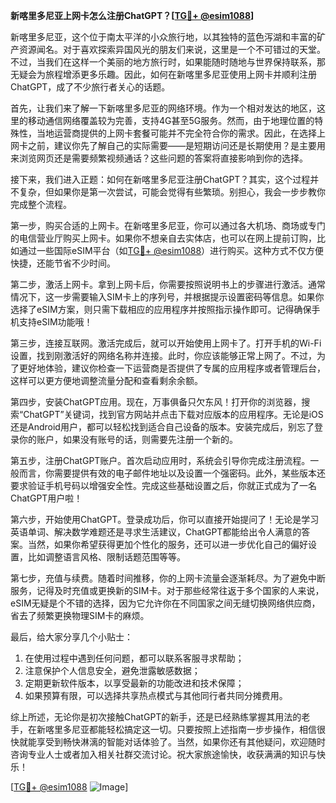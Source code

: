 **新喀里多尼亚上网卡怎么注册ChatGPT？[[TG💪+ @esim1088](https://t.me/s/esim1088)]**

新喀里多尼亚，这个位于南太平洋的小众旅行地，以其独特的蓝色泻湖和丰富的矿产资源闻名。对于喜欢探索异国风光的朋友们来说，这里是一个不可错过的天堂。不过，当我们在这样一个美丽的地方旅行时，如果能随时随地与世界保持联系，那无疑会为旅程增添更多乐趣。因此，如何在新喀里多尼亚使用上网卡并顺利注册ChatGPT，成了不少旅行者关心的话题。

首先，让我们来了解一下新喀里多尼亚的网络环境。作为一个相对发达的地区，这里的移动通信网络覆盖较为完善，支持4G甚至5G服务。然而，由于地理位置的特殊性，当地运营商提供的上网卡套餐可能并不完全符合你的需求。因此，在选择上网卡之前，建议你先了解自己的实际需要——是短期访问还是长期使用？是主要用来浏览网页还是需要频繁视频通话？这些问题的答案将直接影响到你的选择。

接下来，我们进入正题：如何在新喀里多尼亚注册ChatGPT？其实，这个过程并不复杂，但如果你是第一次尝试，可能会觉得有些繁琐。别担心，我会一步步教你完成整个流程。

第一步，购买合适的上网卡。在新喀里多尼亚，你可以通过各大机场、商场或专门的电信营业厅购买上网卡。如果你不想亲自去实体店，也可以在网上提前订购，比如通过一些国际eSIM平台（如[TG💪+ @esim1088](https://t.me/s/esim1088)）进行购买。这种方式不仅方便快捷，还能节省不少时间。

第二步，激活上网卡。拿到上网卡后，你需要按照说明书上的步骤进行激活。通常情况下，这一步需要输入SIM卡上的序列号，并根据提示设置密码等信息。如果你选择了eSIM方案，则只需下载相应的应用程序并按照指示操作即可。记得确保手机支持eSIM功能哦！

第三步，连接互联网。激活完成后，就可以开始使用上网卡了。打开手机的Wi-Fi设置，找到刚激活好的网络名称并连接。此时，你应该能够正常上网了。不过，为了更好地体验，建议你检查一下运营商是否提供了专属的应用程序或者管理后台，这样可以更方便地调整流量分配和查看剩余余额。

第四步，安装ChatGPT应用。现在，万事俱备只欠东风！打开你的浏览器，搜索“ChatGPT”关键词，找到官方网站并点击下载对应版本的应用程序。无论是iOS还是Android用户，都可以轻松找到适合自己设备的版本。安装完成后，别忘了登录你的账户，如果没有账号的话，则需要先注册一个新的。

第五步，注册ChatGPT账户。首次启动应用时，系统会引导你完成注册流程。一般而言，你需要提供有效的电子邮件地址以及设置一个强密码。此外，某些版本还要求验证手机号码以增强安全性。完成这些基础设置之后，你就正式成为了一名ChatGPT用户啦！

第六步，开始使用ChatGPT。登录成功后，你可以直接开始提问了！无论是学习英语单词、解决数学难题还是寻求生活建议，ChatGPT都能给出令人满意的答案。当然，如果你希望获得更加个性化的服务，还可以进一步优化自己的偏好设置，比如调整语言风格、限制话题范围等等。

第七步，充值与续费。随着时间推移，你的上网卡流量会逐渐耗尽。为了避免中断服务，记得及时充值或更换新的SIM卡。对于那些经常往返于多个国家的人来说，eSIM无疑是个不错的选择，因为它允许你在不同国家之间无缝切换网络供应商，省去了频繁更换物理SIM卡的麻烦。

最后，给大家分享几个小贴士：
1. 在使用过程中遇到任何问题，都可以联系客服寻求帮助；
2. 注意保护个人信息安全，避免泄露敏感数据；
3. 定期更新软件版本，以享受最新的功能改进和技术保障；
4. 如果预算有限，可以选择共享热点模式与其他同行者共同分摊费用。

综上所述，无论你是初次接触ChatGPT的新手，还是已经熟练掌握其用法的老手，在新喀里多尼亚都能轻松搞定这一切。只要按照上述指南一步步操作，相信很快就能享受到畅快淋漓的智能对话体验了。当然，如果你还有其他疑问，欢迎随时咨询专业人士或者加入相关社群交流讨论。祝大家旅途愉快，收获满满的知识与快乐！

[[TG💪+ @esim1088](https://t.me/s/esim1088) ![Image](https://i.postimg.cc/4NQfJmqS/Snipaste-2025-05-13-00-14-12.png)]